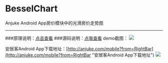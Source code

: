 BesselChart
==========

Anjuke Android App房价模块中的光滑房价走势图


----------
###原理说明：[点击查看](https://github.com/TomkeyZhang/blog/blob/master/%E5%9C%A8Android%E4%B8%AD%E5%A6%82%E4%BD%95%E7%BB%98%E5%88%B6%E5%85%89%E6%BB%91%E6%9B%B2%E7%BA%BF%EF%BC%88%E4%B8%80%EF%BC%89.md)
###源码说明：[点我查看](https://github.com/TomkeyZhang/blog/blob/master/%E5%9C%A8Android%E4%B8%AD%E5%A6%82%E4%BD%95%E7%BB%98%E5%88%B6%E5%85%89%E6%BB%91%E6%9B%B2%E7%BA%BF%EF%BC%88%E4%BA%8C%EF%BC%89.md)
demo截图：
![](https://raw.githubusercontent.com/TomkeyZhang/BesselChart/master/device-2014-05-07-160134.png)

安居客Android App下载地址：[http://anjuke.com/mobile?from=RightBar](http://anjuke.com/mobile?from=RightBar "安居客Android App下载地址")
![](https://raw.githubusercontent.com/TomkeyZhang/BesselChart/master/device-2014-05-07-155948.png)

